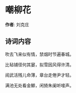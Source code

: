 # 嘲柳花

**作者**: 刘克庄

## 诗词内容

吹去飞来似有情，禁烟时节遍春城。

比毡铺径何其窭，拟雪因风得许清。

阅武活残儿命薄，章台走倦尹才轻。

满池无处看金鲫，闲猗朱阑听唼声。

